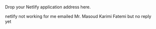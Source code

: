 Drop your Netlify application address here.



netlify not working for me emailed Mr. Masoud Karimi Fatemi but no reply yet